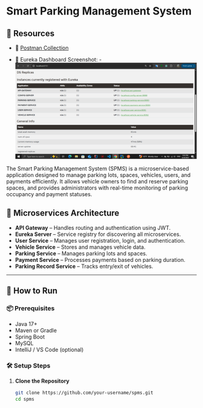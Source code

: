 # Smart Parking Management System

## 📁 Resources
- 🧪 [Postman Collection](./postman_collection.json)

- 📸 Eureka Dashboard Screenshot:
-![Eureka Dashboard](./docs/screenshots/eureka_dashboard.png)


The Smart Parking Management System (SPMS) is a microservice-based application designed to manage parking lots, spaces, vehicles, users, and payments efficiently. It allows vehicle owners to find and reserve parking spaces, and provides administrators with real-time monitoring of parking occupancy and payment statuses.

## 🧩 Microservices Architecture

- **API Gateway** – Handles routing and authentication using JWT.
- **Eureka Server** – Service registry for discovering all microservices.
- **User Service** – Manages user registration, login, and authentication.
- **Vehicle Service** – Stores and manages vehicle data.
- **Parking Service** – Manages parking lots and spaces.
- **Payment Service** – Processes payments based on parking duration.
- **Parking Record Service** – Tracks entry/exit of vehicles.

---

## 🚀 How to Run

### 📦 Prerequisites
- Java 17+
- Maven or Gradle
- Spring Boot
- MySQL
- IntelliJ / VS Code (optional)

### 🛠️ Setup Steps

1. **Clone the Repository**
   ```bash
   git clone https://github.com/your-username/spms.git
   cd spms